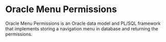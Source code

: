 # Oracle Menu Permissions

Oracle Menu Permissions is an Oracle data model and PL/SQL framework that implements storing a navigation menu in database and returning the permissions.
